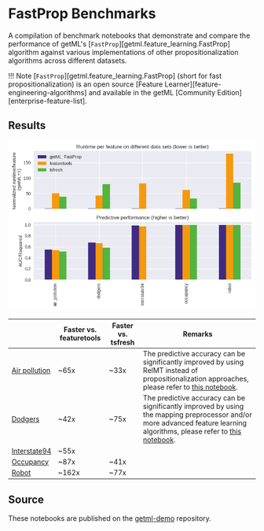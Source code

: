 # FastProp Benchmarks

A compilation of benchmark notebooks that demonstrate and compare the performance of getML's [`FastProp`][getml.feature_learning.FastProp] algorithm against various implementations of other propositionalization algorithms across different datasets.

!!! Note
    [`FastProp`][getml.feature_learning.FastProp] (short for fast propositionalization) is an open source [Feature Learner][feature-engineering-algorithms] and available in the getML [Community Edition][enterprise-feature-list].

## Results

<p align="center" style="text-align: center;">
    <img src="https://github.com/getml/getml-demo/blob/master/fastprop_benchmark/comparisons/nrpf_performance.png?raw=true" />
</p>

|                                      | Faster vs. featuretools | Faster vs. tsfresh | Remarks                                                                                                                                                                               |
| ------------------------------------ | ----------------------- | ------------------ | ------------------------------------------------------------------------------------------------------------------------------------------------------------------------------------- |
| [Air pollution](air_pollution_prop.ipynb) | ~65x                    | ~33x               | The predictive accuracy can be significantly improved by using RelMT instead of propositionalization approaches, please refer to [this notebook](../air_pollution.ipynb).                     |
| [Dodgers](dodgers_prop.ipynb)            | ~42x                    | ~75x               | The predictive accuracy can be significantly improved by using the mapping preprocessor and/or more advanced feature learning algorithms, please refer to [this notebook](../dodgers.ipynb). |
| [Interstate94](interstate94_prop.ipynb)  | ~55x                    |                    |                                                                                                                                                                                       |                                                                                                                                                                                       |
| [Occupancy](occupancy_prop.ipynb)        | ~87x                    | ~41x               |                                                                                                                                                                                       |
| [Robot](robot_prop.ipynb)                | ~162x                   | ~77x               |                                                                                                                                                                                       |

## Source

These notebooks are published on the [getml-demo](https://github.com/getml/getml-demo/tree/master/fastprop_benchmark) repository.